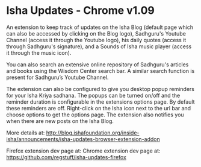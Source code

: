 Isha Updates - Chrome v1.09
===========================

An extension to keep track of updates on the Isha Blog (default page which can also be accessed by clicking on the Blog logo), Sadhguru's Youtube Channel (access it through the Youtube logo), his daily quotes (access it through Sadhguru's signature), and a Sounds of Isha music player (access it through the music icon).

You can also search an extensive online repository of Sadhguru's articles and books using the Wisdom Center search bar. A similar search function is present for Sadhguru’s Youtube Channel.

The extension can also be configured to give you desktop popup reminders for your Isha Kriya sadhana. The popups can be turned on/off and the reminder duration is configurable in the extensions options page. By default these reminders are off. Right-click on the Isha icon next to the url bar and choose options to get the options page. The extension also notifies you when there are new posts on the Isha Blog.

More details at: http://blog.ishafoundation.org/inside-isha/announcements/isha-updates-browser-extension-addon

Firefox extension dev page at: Chrome extension dev page at: https://github.com/regstuff/isha-updates-firefox
